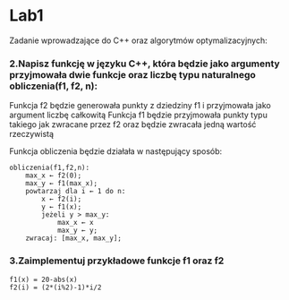 # Lab1

Zadanie wprowadzające do C++ oraz algorytmów optymalizacyjnych:

### 2.Napisz funkcję w języku C++, która będzie jako argumenty przyjmowała dwie funkcje oraz liczbę typu naturalnego obliczenia(f1, f2, n):
Funkcja f2 będzie generowała punkty z dziedziny f1 i przyjmowała jako argument liczbę całkowitą
Funkcja f1 będzie przyjmowała punkty typu takiego jak zwracane przez f2 oraz będzie zwracała jedną wartość rzeczywistą

Funkcja obliczenia będzie działała w następujący sposób:
```
obliczenia(f1,f2,n):
    max_x ← f2(0);
    max_y ← f1(max_x);
    powtarzaj dla i ← 1 do n:
        x ← f2(i);
        y ← f1(x);
        jeżeli y > max_y:
            max_x ← x
            max_y ← y;
    zwracaj: [max_x, max_y];
```
### 3.Zaimplementuj przykładowe funkcje f1 oraz f2
```	
f1(x) = 20-abs(x)
f2(i) = (2*(i%2)-1)*i/2
```
